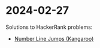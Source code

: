 # 2024-02-27

Solutions to HackerRank problems:

- [Number Line Jumps (Kangaroo)](https://www.hackerrank.com/challenges/kangaroo/problem)
